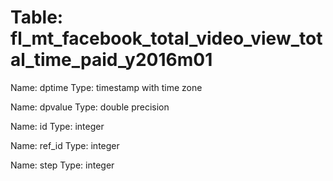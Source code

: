 Table: fl_mt_facebook_total_video_view_total_time_paid_y2016m01
===============================================================

Name: dptime
Type: timestamp with time zone

Name: dpvalue
Type: double precision

Name: id
Type: integer

Name: ref_id
Type: integer

Name: step
Type: integer

